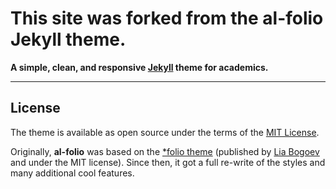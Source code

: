 # This site was forked from the al-folio Jekyll theme.

**A simple, clean, and responsive [Jekyll](https://jekyllrb.com/) theme for academics.**

---

<!-- markdownlint-restore -->
<!-- prettier-ignore-end -->

<!-- ALL-CONTRIBUTORS-LIST:END -->


## License

The theme is available as open source under the terms of the [MIT License](https://github.com/alshedivat/al-folio/blob/master/LICENSE).

Originally, **al-folio** was based on the [\*folio theme](https://github.com/bogoli/-folio) (published by [Lia Bogoev](https://liabogoev.com) and under the MIT license). Since then, it got a full re-write of the styles and many additional cool features.
